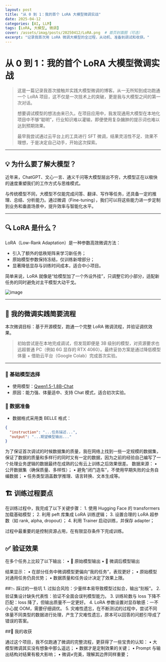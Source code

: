 ```yaml
---
layout: post
title: "从 0 到 1：我的首个 LoRA 大模型微调实战"
date: 2025-04-12
categories: [AI, LLM]
tags: [LoRA, 大模型, 微调]
cover: /assets/imag/posts/20250412/LoRA.png  # 首页封面图（可选）
excerpt: "记录我首次用 LoRA 微调大模型的全过程，从动机、准备到调试和收获。"
---
```


# 从 0 到 1：我的首个 LoRA 大模型微调实战

> 这是一篇记录我首次接触并实践大模型微调的博客。从一无所知到成功跑通一个 LoRA 项目，这不仅是一次技术上的突破，更是我与大模型之间的第一次对话。
>
> 想要调试模型的想法由来已久。在项目应用中，我发现通用大模型在本地化项目中不够“聪明”，行业知识难以灌输，即便使用复杂臃肿的提示词也难以达到预期效果。
>
> 最早我尝试通过云平台上的工具进行 SFT 微调，结果灵活性不足、效果不理想，于是决定自己动手，开始这次探索。

---

## 💡 为什么要了解大模型？

近年来，ChatGPT、文心一言、通义千问等大模型层出不穷，大模型正在以极快的速度重塑我们的工作方式与思维模式。

与传统模型不同，大模型不仅能完成问答、翻译、写作等任务，还具备一定的推理、总结、分析能力。通过微调（Fine-tuning），我们可以将这些能力进一步定制到业务和垂直场景中，提升效率与智能化水平。

---

## 🔍 LoRA 是什么？

LoRA（Low-Rank Adaptation）是一种参数高效微调方法：

- 引入了额外的低秩矩阵来学习新任务；
- 原始模型参数保持冻结，仅训练新增部分；
- 显著降低显存与训练时间成本，适合中小项目。

简单来说，LoRA 就像是“给模型加了一个外设外挂”，只调整它的小部分，适配新任务的同时避免对主干模型大动干戈。

![image](https://github.com/user-attachments/assets/cf2a0548-8a68-497c-9ab7-20b160f93a09)


---

## 🚀 我的微调实践简要流程

本次微调目标：基于开源模型，跑通一个完整 LoRA 微调流程，并验证调优效果。
> 初始尝试是在本地完成调试，但发现即便是 3B 级别的模型，对资源要求也远超普通 PC（例如 6G 显存的 RTX 4060）。最终妥协方案是通过降低模型体量 + 借助云平台（Google Colab）完成首次实验。

---

### 🔧 基础模型选择

- 使用模型：[Qwen1.5-1.8B-Chat](https://huggingface.co/Qwen/Qwen1.5-1.8B-Chat)
- 原因：能力强、体量适中、支持 Chat 模式，适合初次实验。

### 📁 数据准备


- 数据格式采用类 BELLE 格式：
```json
{
  "instruction": "...任务描述...",
  "output": "...期望模型输出..."
}
```

为了保证首次调试的时候数据集的质量，我在网络上找到一些一定规模的数据集，保证了数据的质量和多样行的同时又有一定的数据，因为之前的经验自己编写了一个处理业务逻辑的数据最终在成熟的公有云上训练之后效果很差。
数据来源：
	•	公开数据集（确保质量、多样性）；
	•	避免“闭门造车”，不使用早期失败的业务自编数据；
	•	任务类型涵盖数学推理、语言转换、文本生成等。


## 🏗️  训练过程要点

在训练过程中，我完成了以下关键步骤：
	1.	使用 Hugging Face 的 transformers 加载基础模型；
	2.	利用 peft 库集成 LoRA 训练逻辑；
	3.	设置合理的 LoRA 超参数（如 rank, alpha, dropout）；
	4.	利用 Trainer 启动训练，并保存 adapter；

过程中最重要的是控制资源占用，在有限显存条件下完成训练。

## ✅ 验证效果

在多个任务上比较了以下输出：
	•	🔹 原始模型输出
	•	🔸 微调后模型输出

结果显示：
	•	在部分任务中微调模型更偏向“我的任务”，表现更好；
	•	原始模型对通用任务仍具优势；
	•	数据质量和任务设计决定了效果上限。

##📉 踩过的一些坑
	1.	过拟合风险：少量样本易导致模型过拟合，输出“刻板”。
	2.	验证集设计缺失代表性：验证不全面会误判模型能力。
	3.	训练轮数与 loss 下降不匹配：loss 降了，但输出质量不一定更好。
	4.	LoRA 参数设置对显存敏感：一不小心就 OOM，需要仔细调优。
  5.  灾难性遗忘，在不断测试的过程中，尝试不同体量不同类型的数据进行处理，产生了灾难性遗忘，原本可以回答的问题引导成了错误的答案。
  

##🌱 我的收获

通过这个项目，我不仅跑通了微调的完整流程，更获得了一些宝贵的认知：
	•	大模型微调其实没有想象中那么遥远；
	•	数据才是定制效果的关键；
	•	Prompt 与输出结构对结果有极大影响；
	•	微调≠完美，理解其边界同样重要；
